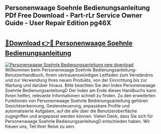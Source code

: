 ## Personenwaage Soehnle Bedienungsanleitung PDf Free Download - Part-rLr Service Owner Guide - User Repair Edition pg46X

# <h2><a href="http://df5bo6j.blite.top/?on=Personenwaage+Soehnle+Bedienungsanleitung">🔗Download 👉🔴 Personenwaage Soehnle Bedienungsanleitung</a></h2>

[![Personenwaage Soehnle Bedienungsanleitung new download](https://i.imgur.com/lujVjoI.png)](http://df5bo6j.blite.top/?on=Personenwaage+Soehnle+Bedienungsanleitung)
Willkommen beim Personenwaage Soehnle Bedienungsanleitung-Benutzerhandbuch, Ihrem vertrauenswürdigen Leitfaden zum Verständnis und zur Verwendung Ihres neuen Produkts, von der Einrichtung bis zur Wartung und darüber hinaus. Bitte beachten Sie den Index Personenwaage Soehnle BedienungsanleitungD Der Index am Ende dieses Handbuchs kann Ihnen helfen, relevante Informationen schnell zu finden. Zu den erweiterten Funktionen von Personenwaage Soehnle Bedienungsanleitung gehören Gesichtserkennung, Gestensteuerung, anpassbare Profile und automatisierte Aufgaben, auf die alle über die Benutzeroberfläche zugegriffen und angepasst werden können. Vielen Dank, dass Sie sich für Personenwaage Soehnle BedienungsanleitungD entschieden haben. Wir freuen uns, Teil Ihrer Reise zu sein.
